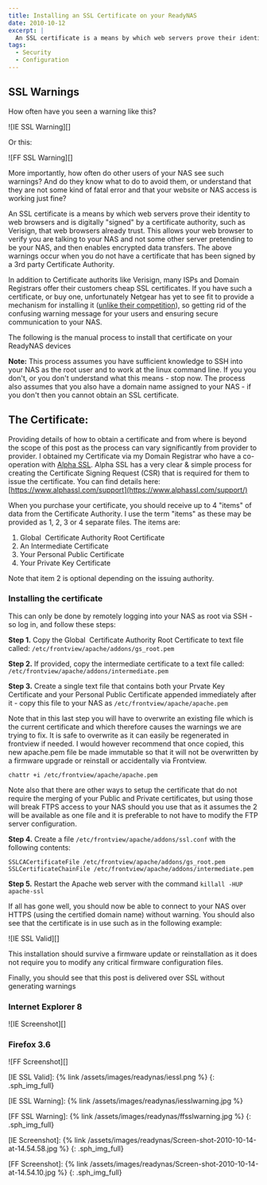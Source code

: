 ```yaml
---
title: Installing an SSL Certificate on your ReadyNAS
date: 2010-10-12
excerpt: |
  An SSL certificate is a means by which web servers prove their identity to web browsers and is digitally "signed" by a certificate authority, such as Verisign, that web browsers already trust.
tags:
  - Security
  - Configuration
---
```


## SSL Warnings

How often have you seen a warning like this?

![IE SSL Warning][]

Or this:

![FF SSL Warning][]

More importantly, how often do other users of your NAS see such warnings? And do they know what to do to avoid them, or understand that they are not some kind of fatal error and that your website or NAS access is working just fine?

An SSL certificate is a means by which web servers prove their identity to web browsers and is digitally "signed" by a certificate authority, such as Verisign, that web browsers already trust. This allows your web browser to verify you are talking to your NAS and not some other server pretending to be your NAS, and then enables encrypted data transfers. The above warnings occur when you do not have a certificate that has been signed by a 3rd party Certificate Authority.

In addition to Certificate authorits like Verisign, many ISPs and Domain Registrars offer their customers cheap SSL certificates. If you have such a certificate, or buy one, unfortunately Netgear has yet to see fit to provide a mechanism for installing it ([unlike their competition](https://docs.qnap.com/nas/eng/index.html?virtual_host.htm)), so getting rid of the confusing warning message for your users and ensuring secure communication to your NAS.

The following is the manual process to install that certificate on your ReadyNAS devices

**Note:** This process assumes you have sufficient knowledge to SSH into your NAS as the root user and to work at the linux command line. If you you don't, or you don't understand what this means - stop now. The process also assumes that you also have a domain name assigned to your NAS - if you don't then you cannot obtain an SSL certificate.

## The Certificate:

Providing details of how to obtain a certificate and from where is beyond the scope of this post as the process can vary significantly from provider to provider. I obtained my Certificate via my Domain Registrar who have a co-operation with [Alpha SSL](https://www.alphassl.com/). Alpha SSL has a very clear & simple process for creating the Certificate Signing Request (CSR) that is required for them to issue the certificate. You can find details here: [https://www.alphassl.com/support](https://www.alphassl.com/support/)

When you purchase your certificate, you should receive up to 4 "items" of data from the Certificate Authority. I use the term "items" as these may be provided as 1, 2, 3 or 4 separate files. The items are:

1. Global  Certificate Authority Root Certificate
2. An Intermediate Certificate
3. Your Personal Public Certificate
4. Your Private Key Certificate

Note that item 2 is optional depending on the issuing authority.

###  Installing the certificate

This can only be done by remotely logging into your NAS as root via SSH - so log in, and follow these steps:

**Step 1.** Copy the Global  Certificate Authority Root Certificate to text file called: `/etc/frontview/apache/addons/gs_root.pem`

**Step 2.** If provided, copy the intermediate certificate to a text file called: `/etc/frontview/apache/addons/intermediate.pem`

**Step 3.** Create a single text file that contains both your Prvate Key Certificate and your Personal Public Certificate appended immediately after it - copy this file to your NAS as `/etc/frontview/apache/apache.pem`

Note that in this last step you will have to overwrite an existing file which is the current certificate and which therefore causes the warnings we are trying to fix. It is safe to overwrite as it can easily be regenerated in frontview if needed. I would however recommend that once copied, this new apache.pem file be made immutable so that it will not be overwritten by a firmware upgrade or reinstall or accidentally via Frontview.

`chattr +i /etc/frontview/apache/apache.pem`

Note also that there are other ways to setup the certificate that do not require the merging of your Public and Private certificates, but using those will break FTPS access to your NAS should you use that as it assumes the 2 will be available as one file and it is preferable to not have to modify the FTP server configuration.

**Step 4.** Create a file `/etc/frontview/apache/addons/ssl.conf` with the following contents:

`SSLCACertificateFile /etc/frontview/apache/addons/gs_root.pem`
`SSLCertificateChainFile /etc/frontview/apache/addons/intermediate.pem`

**Step 5.** Restart the Apache web server with the command `killall -HUP apache-ssl`

If all has gone well, you should now be able to connect to your NAS over HTTPS (using the certified domain name) without warning. You should also see that the certificate is in use such as in the following example:

![IE SSL Valid][]

This installation should survive a firmware update or reinstallation as it does not require you to modify any critical firmware configuration files.

Finally, you should see that this post is delivered over SSL without generating warnings

###  Internet Explorer 8

![IE Screenshot][]

###  Firefox 3.6

![FF Screenshot][]

[IE SSL Valid]:   {% link /assets/images/readynas/iessl.png %}
{: .sph_img_full}

[IE SSL Warning]: {% link /assets/images/readynas/iesslwarning.jpg %}

[FF SSL Warning]: {% link /assets/images/readynas/ffsslwarning.jpg %}
{: .sph_img_full}

[IE Screenshot]:  {% link /assets/images/readynas/Screen-shot-2010-10-14-at-14.54.58.jpg %}
{: .sph_img_full}

[FF Screenshot]:  {% link /assets/images/readynas/Screen-shot-2010-10-14-at-14.54.10.jpg %}
{: .sph_img_full}
